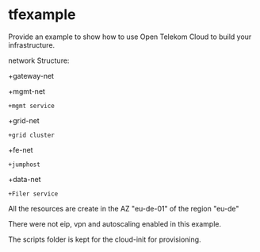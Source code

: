 # tfexample
Provide an example to show how to use Open Telekom Cloud to build your infrastructure.


network Structure:

+gateway-net

+mgmt-net

	+mgmt service
+grid-net

	+grid cluster
+fe-net

	+jumphost
+data-net

	+Filer service


All the resources are create in the AZ "eu-de-01" of the region "eu-de"

There were not eip, vpn and autoscaling enabled in this example. 

The scripts folder is kept for the cloud-init for provisioning. 
